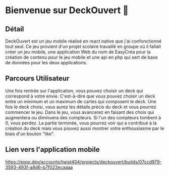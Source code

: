 # Bienvenue sur DeckOuvert 👋
## Détail
 DeckOuvert est un jeu mobile réalisé en react native que j'ai confonctionné tout seul.
 Ce jeu provient d'un projet scolaire travaillé en groupe où il fallait créer 
 un jeu mobile, une application Web du nom de EasyCréa pour la création de contenu pour le jeu mobile
 et une api en php qui sert de base de données pour les deux applications.

 ## Parcours Utilisateur
 Une fois rentrée sur l'application, vous pouvez choisir un deck qui correspond à votre envie. C'est-à-dire que vous pouvez choisir un deck entre un minimum et un maximum de cartes qui composent le deck. Une fois le deck choisi, vous aurez les détails précis du deck et vous pourrez commencer le jeu. Dans le jeu, vous avancerez en faisant des choix qui augmentera ou diminuera des compteurs. Si l'un des compteurs tombent à 0, vous perdez. La partie terminée, vous pourrez voir qui a contribué à la création du deck mais vous pouvez aussi montrer votre enthousiasme par le biais d'un bouton "like".

 ## Lien vers l'application mobile
https://expo.dev/accounts/twist404/projects/deckouvert/builds/07ccd979-3593-493f-a8d6-b7f023ecaaaa
